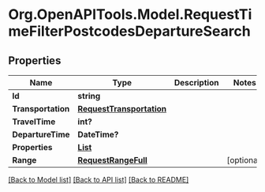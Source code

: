 # Org.OpenAPITools.Model.RequestTimeFilterPostcodesDepartureSearch
## Properties

Name | Type | Description | Notes
------------ | ------------- | ------------- | -------------
**Id** | **string** |  | 
**Transportation** | [**RequestTransportation**](RequestTransportation.md) |  | 
**TravelTime** | **int?** |  | 
**DepartureTime** | **DateTime?** |  | 
**Properties** | [**List<RequestTimeFilterPostcodesProperty>**](RequestTimeFilterPostcodesProperty.md) |  | 
**Range** | [**RequestRangeFull**](RequestRangeFull.md) |  | [optional] 

[[Back to Model list]](../README.md#documentation-for-models) [[Back to API list]](../README.md#documentation-for-api-endpoints) [[Back to README]](../README.md)

